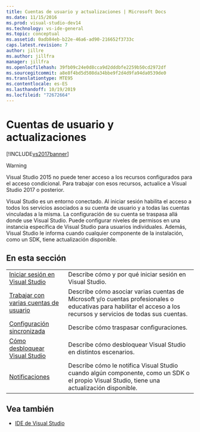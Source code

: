 ```yaml
---
title: Cuentas de usuario y actualizaciones | Microsoft Docs
ms.date: 11/15/2016
ms.prod: visual-studio-dev14
ms.technology: vs-ide-general
ms.topic: conceptual
ms.assetid: 0adb84eb-b22e-46a6-ad90-216652f3733c
caps.latest.revision: 7
author: jillre
ms.author: jillfra
manager: jillfra
ms.openlocfilehash: 39fb09c24e0d8cca9d2dddbfe2259b50cd2972df
ms.sourcegitcommit: a8e8f4bd5d508da34bbe9f2d4d9fa94da0539de0
ms.translationtype: MTE95
ms.contentlocale: es-ES
ms.lasthandoff: 10/19/2019
ms.locfileid: "72672664"
---
```

# <a name="user-accounts-and-updates"></a>Cuentas de usuario y actualizaciones

[!INCLUDE[vs2017banner](../includes/vs2017banner.md)]

> [!WARNING]
> Visual Studio 2015 no puede tener acceso a los recursos configurados para el acceso condicional. Para trabajar con esos recursos, actualice a Visual Studio 2017 o posterior.

Visual Studio es un entorno conectado. Al iniciar sesión habilita el acceso a todos los servicios asociados a su cuenta de usuario y a todas las cuentas vinculadas a la misma. La configuración de su cuenta se traspasa allá donde use Visual Studio. Puede configurar niveles de permisos en una instancia específica de Visual Studio para usuarios individuales. Además, Visual Studio le informa cuando cualquier componente de la instalación, como un SDK, tiene actualización disponible.

## <a name="in-this-section"></a>En esta sección

|||
|-|-|
|[Iniciar sesión en Visual Studio](../ide/signing-in-to-visual-studio.md)|Describe cómo y por qué iniciar sesión en Visual Studio.|
|[Trabajar con varias cuentas de usuario](../ide/work-with-multiple-user-accounts.md)|Describe cómo asociar varias cuentas de Microsoft y/o cuentas profesionales o educativas para habilitar el acceso a los recursos y servicios de todas sus cuentas.|
|[Configuración sincronizada](../ide/synchronized-settings-in-visual-studio.md)|Describe cómo traspasar configuraciones.|
|[Cómo desbloquear Visual Studio](../ide/how-to-unlock-visual-studio.md)|Describe cómo desbloquear Visual Studio en distintos escenarios.|
|[Notificaciones](../ide/visual-studio-notifications.md)|Describe cómo le notifica Visual Studio cuando algún componente, como un SDK o el propio Visual Studio, tiene una actualización disponible.|

## <a name="see-also"></a>Vea también

- [IDE de Visual Studio](../ide/visual-studio-ide.md)
